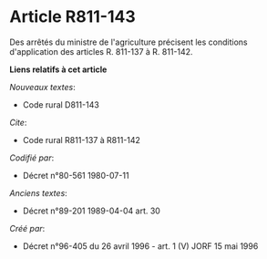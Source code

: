 # Article R811-143

Des arrêtés du ministre de l'agriculture précisent les conditions d'application des articles R. 811-137 à R. 811-142.

**Liens relatifs à cet article**

_Nouveaux textes_:

  - Code rural D811-143

_Cite_:

  - Code rural R811-137 à R811-142

_Codifié par_:

  - Décret n°80-561 1980-07-11

_Anciens textes_:

  - Décret n°89-201 1989-04-04 art. 30

_Créé par_:

  - Décret n°96-405 du 26 avril 1996 - art. 1 (V) JORF 15 mai 1996
